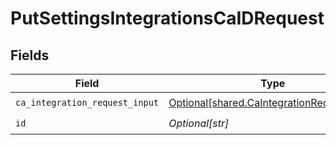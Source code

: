 # PutSettingsIntegrationsCaIDRequest


## Fields

| Field                                                                                              | Type                                                                                               | Required                                                                                           | Description                                                                                        |
| -------------------------------------------------------------------------------------------------- | -------------------------------------------------------------------------------------------------- | -------------------------------------------------------------------------------------------------- | -------------------------------------------------------------------------------------------------- |
| `ca_integration_request_input`                                                                     | [Optional[shared.CaIntegrationRequestInput]](undefined/models/shared/caintegrationrequestinput.md) | :heavy_check_mark:                                                                                 | N/A                                                                                                |
| `id`                                                                                               | *Optional[str]*                                                                                    | :heavy_check_mark:                                                                                 | N/A                                                                                                |